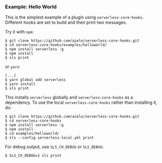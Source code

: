 ### Example: Hello World

This is the simplest example of a plugin using `serverless-core-hooks`.
Different hooks are set to build and then print two messages.

Try it with `npm`:
```
$ git clone https://github.com/aielo/serverless-core-hooks.git
$ cd serverless-core-hooks/examples/helloworld/
$ npm install serverless -g
$ npm install
$ sls print
```
or `yarn`:
```
[...]
$ yarn global add serverless
$ yarn install
$ sls print
```
This installs `serverless` globally and `serverless-core-hooks` as a dependency.
To use the local `serverless-core-hooks` rather than installing it, do:
```
$ git clone https://github.com/aielo/serverless-core-hooks.git
$ cd serverless-core-hooks
$ npm install serverless -g
$ npm install
$ cd examples/helloworld/
$ sls --config serverless-local.yml print
```

For debug output, use `SLS_CH_DEBUG` or `SLS_DEBUG`:
```
$ SLS_CH_DEBUG=1 sls print
```